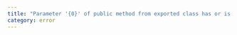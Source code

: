 ```yaml
---
title: "Parameter '{0}' of public method from exported class has or is using private name '{1}'."
category: error
---
```

